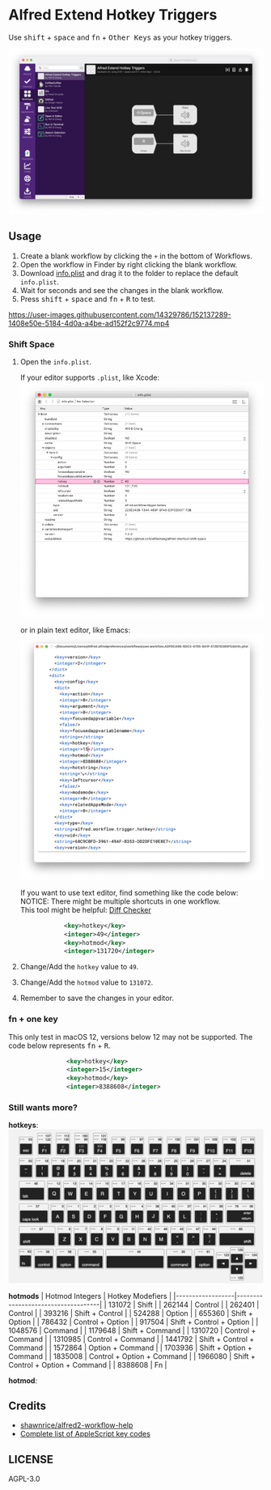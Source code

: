 # Alfred Extend Hotkey Triggers
Use <kbd>shift</kbd> + <kbd>space</kbd> and <kbd>fn</kbd> + <kbd>Other Keys</kbd> as your hotkey triggers.

![showcase](images/showcase.png)

## Usage
1. Create a blank workflow by clicking the `+` in the bottom of Workflows.
2. Open the workflow in Finder by right clicking the blank workflow.
3. Download [info.plist](https://raw.githubusercontent.com/willbchang/alfred-extend-hotkey-triggers/master/info.plist) and drag it to the folder to replace the default `info.plist`.
4. Wait for seconds and see the changes in the blank workflow.
5. Press <kbd>shift</kbd> + <kbd>space</kbd> and <kbd>fn</kbd> + <kbd>R</kbd> to test.

https://user-images.githubusercontent.com/14329786/152137289-1408e50e-5184-4d0a-a4be-ad152f2c9774.mp4

### Shift Space
1. Open the `info.plist`.

    If your editor supports `.plist`, like Xcode:
    ![xcode](images/xcode.png)

    or in plain text editor, like Emacs:
    ![emacs](images/emacs.png)

    If you want to use text editor, find something like the code below:<br>
    NOTICE: There might be multiple shortcuts in one workflow.<br>
    This tool might be helpful: [Diff Checker](https://www.diffchecker.com/u6GunNUY)
    ```xml
                <key>hotkey</key>
                <integer>49</integer>
                <key>hotmod</key>
                <integer>131720</integer>
    ```
2. Change/Add the `hotkey` value to `49`.
3. Change/Add the `hotmod` value to `131072`.
4. Remember to save the changes in your editor.

### fn + one key
This only test in macOS 12, versions below 12 may not be supported.
The code below represents <kbd>fn</kbd> + <kbd>R</kbd>.
```xml
				<key>hotkey</key>
				<integer>15</integer>
				<key>hotmod</key>
				<integer>8388608</integer>
```

### Still wants more?
**hotkeys**:
![hotkeys](images/hotkeys.png)

**hotmods**
| Hotmod Integers | Hotkey Modefiers                   |
|------------------|------------------------------------|
| 131072           | Shift                              |
| 262144           | Control                            |
| 262401           | Control                            |
| 393216           | Shift + Control                    |
| 524288           | Option                             |
| 655360           | Shift + Option                     |
| 786432           | Control + Option                   |
| 917504           | Shift + Control + Option           |
| 1048576          | Command                            |
| 1179648          | Shift + Command                    |
| 1310720          | Control + Command                  |
| 1310985          | Control + Command                  |
| 1441792          | Shift + Control + Command          |
| 1572864          | Option + Command                   |
| 1703936          | Shift + Option + Command           |
| 1835008          | Control + Option + Command         |
| 1966080          | Shift + Control + Option + Command |
| 8388608          | Fn                                 |

**hotmod**:
## Credits
- [shawnrice/alfred2-workflow-help](https://github.com/shawnrice/alfred2-workflow-help/blob/80edd74030c9b4b61c87b5d44387dc56965e805c/help.py#L31-L48)
- [Complete list of AppleScript key codes](https://eastmanreference.com/complete-list-of-applescript-key-codes)

## LICENSE
AGPL-3.0
